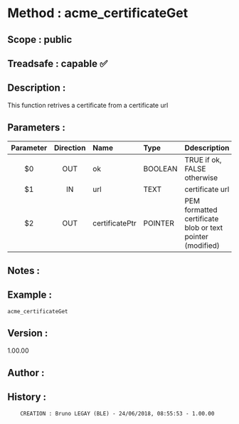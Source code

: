 ﻿# **Method :** acme_certificateGet## **Scope :** public## **Treadsafe :** capable ✅ ## **Description :** This function retrives a certificate from a certificate url## **Parameters :** | Parameter | Direction | Name | Type | Ddescription | |:----:|:----:|:----|:----|:----| | $0 | OUT | ok | BOOLEAN | TRUE if ok, FALSE otherwise | | $1 | IN | url | TEXT | certificate url | | $2 | OUT | certificatePtr | POINTER | PEM formatted certificate blob or text pointer (modified) | ## **Notes :** ## **Example :** ```acme_certificateGet```## **Version :** 1.00.00## **Author :** ## **History :**          CREATION : Bruno LEGAY (BLE) - 24/06/2018, 08:55:53 - 1.00.00